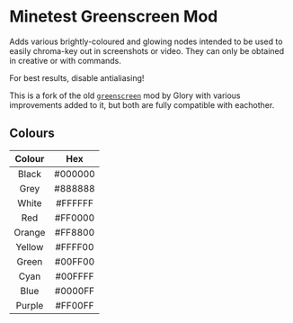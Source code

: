 # Minetest Greenscreen Mod
Adds various brightly-coloured and glowing nodes intended to be used to easily chroma-key out in screenshots or video. They can only be obtained in creative or with commands.

For best results, disable antialiasing!

This is a fork of the old [`greenscreen`](https://content.minetest.net/packages/Glory/greenscreen/) mod by Glory with various improvements added to it, but both are fully compatible with eachother.

## Colours
| Colour |   Hex   |
|:------:|:-------:|
| Black  | #000000 |
| Grey   | #888888 |
| White  | #FFFFFF |
| Red    | #FF0000 |
| Orange | #FF8800 |
| Yellow | #FFFF00 |
| Green  | #00FF00 |
| Cyan   | #00FFFF |
| Blue   | #0000FF |
| Purple | #FF00FF |
